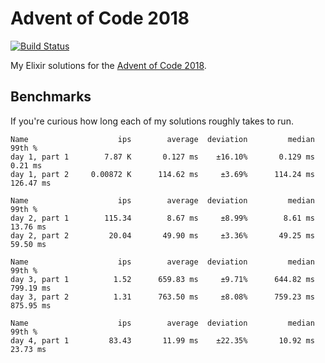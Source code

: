 # Advent of Code 2018

[![Build Status](https://travis-ci.org/sevenseacat/advent_of_code_2018.svg?branch=master)](https://travis-ci.org/sevenseacat/advent_of_code_2018)

My Elixir solutions for the [Advent of Code 2018](http://adventofcode.com/2018).

## Benchmarks

If you're curious how long each of my solutions roughly takes to run.

```
Name                    ips        average  deviation         median         99th %
day 1, part 1        7.87 K       0.127 ms    ±16.10%       0.129 ms        0.21 ms
day 1, part 2     0.00872 K      114.62 ms     ±3.69%      114.24 ms      126.47 ms

Name                    ips        average  deviation         median         99th %
day 2, part 1        115.34        8.67 ms     ±8.99%        8.61 ms       13.76 ms
day 2, part 2         20.04       49.90 ms     ±3.36%       49.25 ms       59.50 ms

Name                    ips        average  deviation         median         99th %
day 3, part 1          1.52      659.83 ms     ±9.71%      644.82 ms      799.19 ms
day 3, part 2          1.31      763.50 ms     ±8.08%      759.23 ms      875.95 ms

Name                    ips        average  deviation         median         99th %
day 4, part 1         83.43       11.99 ms    ±22.35%       10.92 ms       23.73 ms
```
